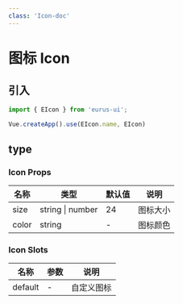 ```yaml
---
class: 'Icon-doc'
---
```

# 图标 Icon

## 引入

```javascript
import { EIcon } from 'eurus-ui';

Vue.createApp().use(EIcon.name, EIcon)
```

## type

<CodeDemo
  src="icons/demo/demo0.vue"
  code="false"
/>


### Icon Props

| 名称 | 类型 | 默认值 | 说明 |
| --- | --- | --- | --- |
| size | string \| number | 24 | 图标大小 |
| color | string | - | 图标颜色 |


### Icon Slots

| 名称    | 参数 | 说明       |
| ------- | ---- | ---------- |
| default | -    |  自定义图标 |

